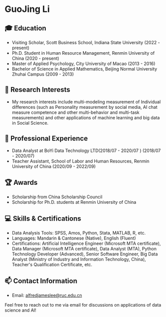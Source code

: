 # GuoJing Li

## 🎓 Education
- Visiting Scholar, Scott Business School, Indiana State University (2022 - present)
- Ph.D. Student in Human Resource Management, Renmin University of China (2020 - present)
- Master of Applied Psychology, City University of Macao (2013 - 2016)
- Bachelor of Science in Applied Mathematics, Beijing Normal University Zhuhai Campus (2009 - 2013)

## 🔭 Research Interests
- My research interests include multi-modeling measurement of Individual differences (such as Personality measurement by social media, AI chat measure competence and other multi-behavior and multi-task measurements) and other applications of machine learning and big data in Social Science.

## 💼 Professional Experience
- Data Analyst at  BoYi Data Technology LTD(2018/07 - 2020/07 ) (2018/07 - 2020/07)
- Teacher Assistant, School of Labor and Human Resources, Renmin University of China (2020/09 - 2022/09)

## 🏆 Awards
- Scholarship from China Scholarship Council
- Scholarship for Ph.D. students at Renmin University of China

## 💻 Skills & Certifications
- Data Analysis Tools: SPSS, Amos, Python, Stata, MATLAB, R, etc.
- Languages: Mandarin & Cantonese (Native), English (Fluent)
- Certifications: Artificial Intelligence Engineer (Microsoft MTA certificate), Data Manager (Microsoft MTA certificate), Data Analyst (MTA), Python Technology Developer (Advanced), Senior Software Engineer, Big Data Analyst (Ministry of Industry and Information Technology, China), Teacher's Qualification Certificate, etc.

## 📫 Contact Information
- Email: alfredjameslee@ruc.edu.cn

Feel free to reach out to me via email for discussions on applications of data science and AI!
